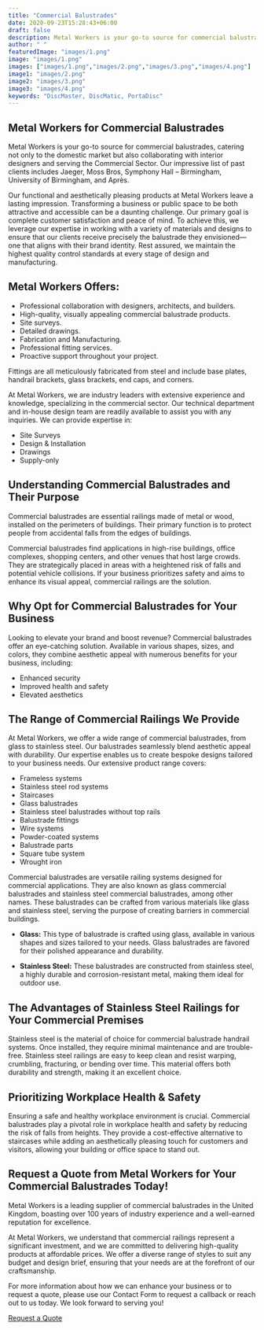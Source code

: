 ```yaml
---
title: "Commercial Balustrades"
date: 2020-09-23T15:28:43+06:00
draft: false
description: Metal Workers is your go-to source for commercial balustrades, catering not only to the domestic market but also collaborating with interior designers and serving the Commercial Sector.
author: " "
featuredImage: "images/1.png"
image: "images/1.png"
images: ["images/1.png","images/2.png","images/3.png","images/4.png"]
image1: "images/2.png"
image2: "images/3.png"
image3: "images/4.png"
keywords: "DiscMaster, DiscMatic, PortaDisc"
---
```


## Metal Workers for Commercial Balustrades

Metal Workers is your go-to source for commercial balustrades, catering not only to the domestic market but also collaborating with interior designers and serving the Commercial Sector. Our impressive list of past clients includes Jaeger, Moss Bros, Symphony Hall – Birmingham, University of Birmingham, and Après.

Our functional and aesthetically pleasing products at Metal Workers leave a lasting impression. Transforming a business or public space to be both attractive and accessible can be a daunting challenge. Our primary goal is complete customer satisfaction and peace of mind. To achieve this, we leverage our expertise in working with a variety of materials and designs to ensure that our clients receive precisely the balustrade they envisioned—one that aligns with their brand identity. Rest assured, we maintain the highest quality control standards at every stage of design and manufacturing.

## Metal Workers Offers:

- Professional collaboration with designers, architects, and builders.
- High-quality, visually appealing commercial balustrade products.
- Site surveys.
- Detailed drawings.
- Fabrication and Manufacturing.
- Professional fitting services.
- Proactive support throughout your project.

Fittings are all meticulously fabricated from steel and include base plates, handrail brackets, glass brackets, end caps, and corners.

At Metal Workers, we are industry leaders with extensive experience and knowledge, specializing in the commercial sector. Our technical department and in-house design team are readily available to assist you with any inquiries. We can provide expertise in:

- Site Surveys
- Design & Installation
- Drawings
- Supply-only

## Understanding Commercial Balustrades and Their Purpose

Commercial balustrades are essential railings made of metal or wood, installed on the perimeters of buildings. Their primary function is to protect people from accidental falls from the edges of buildings.

Commercial balustrades find applications in high-rise buildings, office complexes, shopping centers, and other venues that host large crowds. They are strategically placed in areas with a heightened risk of falls and potential vehicle collisions. If your business prioritizes safety and aims to enhance its visual appeal, commercial railings are the solution.

## Why Opt for Commercial Balustrades for Your Business

Looking to elevate your brand and boost revenue? Commercial balustrades offer an eye-catching solution. Available in various shapes, sizes, and colors, they combine aesthetic appeal with numerous benefits for your business, including:

- Enhanced security
- Improved health and safety
- Elevated aesthetics

## The Range of Commercial Railings We Provide

At Metal Workers, we offer a wide range of commercial balustrades, from glass to stainless steel. Our balustrades seamlessly blend aesthetic appeal with durability. Our expertise enables us to create bespoke designs tailored to your business needs. Our extensive product range covers:

- Frameless systems
- Stainless steel rod systems
- Staircases
- Glass balustrades
- Stainless steel balustrades without top rails
- Balustrade fittings
- Wire systems
- Powder-coated systems
- Balustrade parts
- Square tube system
- Wrought iron

Commercial balustrades are versatile railing systems designed for commercial applications. They are also known as glass commercial balustrades and stainless steel commercial balustrades, among other names. These balustrades can be crafted from various materials like glass and stainless steel, serving the purpose of creating barriers in commercial buildings.

- **Glass:** This type of balustrade is crafted using glass, available in various shapes and sizes tailored to your needs. Glass balustrades are favored for their polished appearance and durability.

- **Stainless Steel:** These balustrades are constructed from stainless steel, a highly durable and corrosion-resistant metal, making them ideal for outdoor use.

## The Advantages of Stainless Steel Railings for Your Commercial Premises

Stainless steel is the material of choice for commercial balustrade handrail systems. Once installed, they require minimal maintenance and are trouble-free. Stainless steel railings are easy to keep clean and resist warping, crumbling, fracturing, or bending over time. This material offers both durability and strength, making it an excellent choice.

## Prioritizing Workplace Health & Safety

Ensuring a safe and healthy workplace environment is crucial. Commercial balustrades play a pivotal role in workplace health and safety by reducing the risk of falls from heights. They provide a cost-effective alternative to staircases while adding an aesthetically pleasing touch for customers and visitors, allowing your building or office space to stand out.

## Request a Quote from Metal Workers for Your Commercial Balustrades Today!

Metal Workers is a leading supplier of commercial balustrades in the United Kingdom, boasting over 100 years of industry experience and a well-earned reputation for excellence.

At Metal Workers, we understand that commercial railings represent a significant investment, and we are committed to delivering high-quality products at affordable prices. We offer a diverse range of styles to suit any budget and design brief, ensuring that your needs are at the forefront of our craftsmanship.

For more information about how we can enhance your business or to request a quote, please use our Contact Form to request a callback or reach out to us today. We look forward to serving you!

<a class="px-4 py-2 mt-2 text-lg text-white bg-primary font-semibold rounded-lg md:mt-0 md:ml-1 focus:text-primary"
                href="/quotation-form/">Request a Quote</a>
